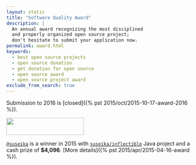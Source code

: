 ```yaml
---
layout: static
title: "Software Quality Award"
description: |
  An annual award recognizing the most disciplined
  and properly organized open source project;
  don't hesitate to submit your application now.
permalink: award.html
keywords:
  - best open source projects
  - open source donation
  - get donation for open source
  - open source award
  - open source project award
exclude_from_search: true
---
```


Submission to 2016 is [closed]({% pst 2015/oct/2015-10-17-award-2016 %}).

<img src="http://img.teamed.io/award/2015/winner.png"
  style="width:203px;height:45px;"/>

[`@suseika`](https://github.com/suseika) is a winner in 2015
with [`suseika/inflectible`](https://github.com/suseika/inflectible) Java
project and a cash prize of **$4,096**.
[More details]({% pst 2015/apr/2015-04-16-award %}).

